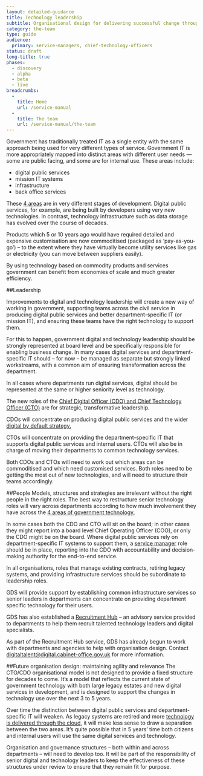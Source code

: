 ```yaml
---
layout: detailed-guidance
title: Technology leadership
subtitle: Organisational design for delivering successful change through technology
category: the-team
type: guide
audience:
  primary: service-managers, chief-technology-officers
status: draft
long-title: true
phases:
  - discovery
  - alpha
  - beta
  - live
breadcrumbs:
  -
    title: Home
    url: /service-manual
  -
    title: The team
    url: /service-manual/the-team
---
```

Government has traditionally treated IT as a single entity with the same approach being used for very different types of service. Government IT is more appropriately mapped into distinct areas with different user needs — some are public facing, and some are for internal use. These areas include:

* digital public services
* mission IT systems
* infrastructure
* back office services

These [4 areas](http://digital.cabinetoffice.gov.uk/2013/05/21/rebalancing-tech-across-gov/) are in very different stages of development. Digital public services, for example, are being built by developers using very new technologies. In contrast, technology infrastructure such as data storage has evolved over the course of decades.

Products which 5 or 10 years ago would have required detailed and expensive customisation are now commoditised (packaged as ‘pay-as-you-go’) – to the extent where they have virtually become utility services like gas or electricity (you can move between suppliers easily).

By using technology based on commodity products and services government can benefit from economies of scale and much greater efficiency.

##Leadership

Improvements to digital and technology leadership will create a new way of working in government, supporting teams across the civil service in producing digital public services and better department-specific IT (or mission IT), and ensuring these teams have the right technology to support them.

For this to happen, government digital and technology leadership should be strongly represented at board level and be specifically responsible for enabling business change. In many cases digital services and department-specific IT should – for now – be managed as separate but strongly linked workstreams, with a common aim of ensuring transformation across the department.

In all cases where departments run digital services, digital should be represented at the same or higher seniority level as technology.

The new roles of the [Chief Digital Officer (CDO) and Chief Technology Officer (CTO)](/service-manual/the-team/recruitment/job-descriptions) are for strategic, transformative leadership.

CDOs will concentrate on producing digital public services and the wider [digital by default strategy.](/service-manual/digital-by-default)

CTOs will concentrate on providing the department-specific IT that supports digital public services and internal users. CTOs will also be in charge of moving their departments to common technology services.

Both CDOs and CTOs will need to work out which areas can be commoditised and which need customised services. Both roles need to be getting the most out of new technologies, and will need to structure their teams accordingly.


##People
Models, structures and strategies are irrelevant without the right people in the right roles. The best way to restructure senior technology roles will vary across departments according to how much involvement they have across the [4 areas of government technology.](http://digital.cabinetoffice.gov.uk/2013/05/21/rebalancing-tech-across-gov)

In some cases both the CDO and CTO will sit on the board; in other cases they might report into a board level Chief Operating Officer (COO), or only the CDO might be on the board. 
Where digital public services rely on department-specific IT systems to support them, a [service manager](/service-manual/the-team/service-manager) role should be in place, reporting into the CDO with accountability and decision-making authority for the end-to-end service.

In all organisations, roles that manage existing contracts, retiring legacy systems, and providing infrastructure services should be subordinate to leadership roles.

GDS will provide support by establishing common infrastructure services so senior leaders in departments can concentrate on providing department specific technology for their users.

GDS has also established a [Recruitment Hub](/service-manual/the-team/recruitment/hub) – an advisory service provided to departments to help them recruit talented technology leaders and digital specialists.

As part of the Recruitment Hub service, GDS has already begun to work with departments and agencies to help with organisation design. Contact [digitaltalent@digital.cabinet-office.gov.uk](mailto:digitaltalent@digital.cabinet-office.gov.uk) for more information.

##Future organisation design: maintaining agility and relevance
The CTO/CDO organisational model is not designed to provide a fixed structure for decades to come. It’s a model that reflects the current state of government technology with both large legacy estates and new digital services in development, and is designed to support the changes in technology use over the next 3 to 5 years.

Over time the distinction between digital public services and department-specific IT will weaken. As legacy systems are retired and more [technology is delivered through the cloud](https://www.gov.uk/government/policies/transforming-government-services-to-make-them-more-efficient-and-effective-for-users/supporting-pages/buying-cloud-based-it-products-and-services), it will make less sense to draw a separation between the two areas. It’s quite possible that in 5 years’ time both citizens and internal users will use the same digital services and technology.

Organisation and governance structures – both within and across departments – will need to develop too. It will be part of the responsibility of senior digital and technology leaders to keep the effectiveness of these structures under review to ensure that they remain fit for purpose.
